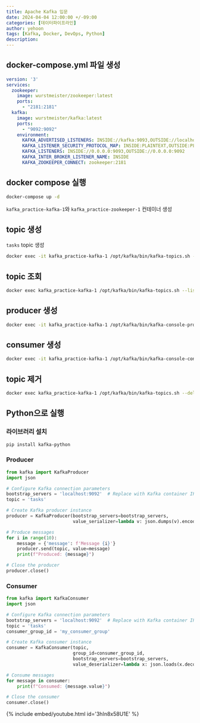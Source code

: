 ```yaml
---
title: Apache Kafka 입문
date: 2024-04-04 12:00:00 +/-09:00
categories: [데이터파이프라인]
author: yehoon
tags: [Kafka, Docker, DevOps, Python]
description: 
---
```


## docker-compose.yml 파일 생성
```yml
version: '3'
services:
  zookeeper:
    image: wurstmeister/zookeeper:latest
    ports:
      - "2181:2181"
  kafka:
    image: wurstmeister/kafka:latest
    ports:
      - "9092:9092"
    environment:
      KAFKA_ADVERTISED_LISTENERS: INSIDE://kafka:9093,OUTSIDE://localhost:9092
      KAFKA_LISTENER_SECURITY_PROTOCOL_MAP: INSIDE:PLAINTEXT,OUTSIDE:PLAINTEXT
      KAFKA_LISTENERS: INSIDE://0.0.0.0:9093,OUTSIDE://0.0.0.0:9092
      KAFKA_INTER_BROKER_LISTENER_NAME: INSIDE
      KAFKA_ZOOKEEPER_CONNECT: zookeeper:2181
```

## docker compose 실행
```bash
docker-compose up -d
```
`kafka_practice-kafka-1`와 `kafka_practice-zookeeper-1` 컨테이너 생성

## topic 생성
`tasks` topic 생성
```bash
docker exec -it kafka_practice-kafka-1 /opt/kafka/bin/kafka-topics.sh --create --topic tasks --bootstrap-server localhost:9092 --replication-factor 1 --partitions 1
```

## topic 조회
```bash
docker exec kafka_practice-kafka-1 /opt/kafka/bin/kafka-topics.sh --list --bootstrap-server localhost:9092
```

## producer 생성
```bash
docker exec -it kafka_practice-kafka-1 /opt/kafka/bin/kafka-console-producer.sh --topic tasks --bootstrap-server localhost:9092
```

## consumer 생성
```bash
docker exec -it kafka_practice-kafka-1 /opt/kafka/bin/kafka-console-consumer.sh --topic tasks --bootstrap-server localhost:9092 --from-beginning
```

## topic 제거
```bash
docker exec kafka_practice-kafka-1 /opt/kafka/bin/kafka-topics.sh --delete --topic tasks --bootstrap-server localhost:9092
```

## Python으로 실행
### 라이브러리 설치
```bash
pip install kafka-python
```

### Producer
```python
from kafka import KafkaProducer
import json

# Configure Kafka connection parameters
bootstrap_servers = 'localhost:9092'  # Replace with Kafka container IP
topic = 'tasks'

# Create Kafka producer instance
producer = KafkaProducer(bootstrap_servers=bootstrap_servers,
                         value_serializer=lambda v: json.dumps(v).encode('utf-8'))

# Produce messages
for i in range(10):
    message = {'message': f'Message {i}'}
    producer.send(topic, value=message)
    print(f"Produced: {message}")

# Close the producer
producer.close()
```

### Consumer
```python
from kafka import KafkaConsumer
import json

# Configure Kafka connection parameters
bootstrap_servers = 'localhost:9092'  # Replace with Kafka container IP
topic = 'tasks'
consumer_group_id = 'my_consumer_group'

# Create Kafka consumer instance
consumer = KafkaConsumer(topic,
                         group_id=consumer_group_id,
                         bootstrap_servers=bootstrap_servers,
                         value_deserializer=lambda x: json.loads(x.decode('utf-8')))

# Consume messages
for message in consumer:
    print(f"Consumed: {message.value}")

# Close the consumer
consumer.close()
```

{% include embed/youtube.html id='3hIn8x58U1E' %}
